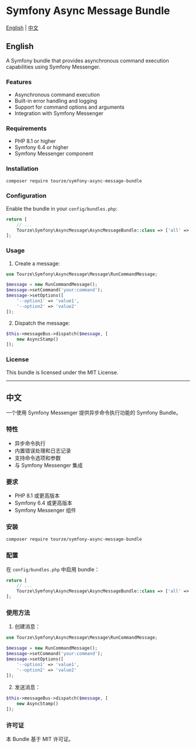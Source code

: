 # Symfony Async Message Bundle

[English](#english) | [中文](#中文)

## English

A Symfony bundle that provides asynchronous command execution capabilities using Symfony Messenger.

### Features

- Asynchronous command execution
- Built-in error handling and logging
- Support for command options and arguments
- Integration with Symfony Messenger

### Requirements

- PHP 8.1 or higher
- Symfony 6.4 or higher
- Symfony Messenger component

### Installation

```bash
composer require tourze/symfony-async-message-bundle
```

### Configuration

Enable the bundle in your `config/bundles.php`:

```php
return [
    // ...
    Tourze\Symfony\AsyncMessage\AsyncMessageBundle::class => ['all' => true],
];
```

### Usage

1. Create a message:

```php
use Tourze\Symfony\AsyncMessage\Message\RunCommandMessage;

$message = new RunCommandMessage();
$message->setCommand('your:command');
$message->setOptions([
    '--option1' => 'value1',
    '--option2' => 'value2'
]);
```

2. Dispatch the message:

```php
$this->messageBus->dispatch($message, [
    new AsyncStamp()
]);
```

### License

This bundle is licensed under the MIT License.

---

## 中文

一个使用 Symfony Messenger 提供异步命令执行功能的 Symfony Bundle。

### 特性

- 异步命令执行
- 内置错误处理和日志记录
- 支持命令选项和参数
- 与 Symfony Messenger 集成

### 要求

- PHP 8.1 或更高版本
- Symfony 6.4 或更高版本
- Symfony Messenger 组件

### 安装

```bash
composer require tourze/symfony-async-message-bundle
```

### 配置

在 `config/bundles.php` 中启用 bundle：

```php
return [
    // ...
    Tourze\Symfony\AsyncMessage\AsyncMessageBundle::class => ['all' => true],
];
```

### 使用方法

1. 创建消息：

```php
use Tourze\Symfony\AsyncMessage\Message\RunCommandMessage;

$message = new RunCommandMessage();
$message->setCommand('your:command');
$message->setOptions([
    '--option1' => 'value1',
    '--option2' => 'value2'
]);
```

2. 发送消息：

```php
$this->messageBus->dispatch($message, [
    new AsyncStamp()
]);
```

### 许可证

本 Bundle 基于 MIT 许可证。

